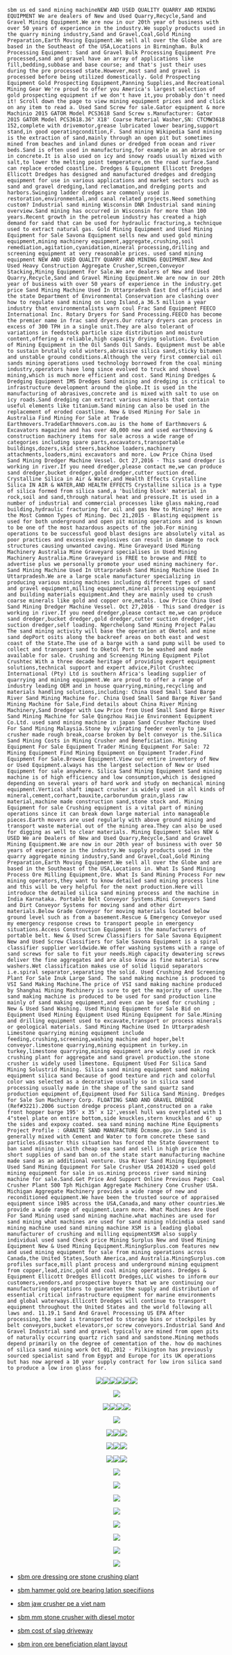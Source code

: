 ```
sbm us ed sand mining machineNEW AND USED QUALITY QUARRY AND MINING EQUIPMENT We are dealers of New and Used Quarry,Recycle,Sand and Gravel Mining Equipment.We are now in our 20th year of business with over 50 years of experience in the industry.We supply products used in the quarry mining industry,Sand and Gravel,Coal,Gold Mining Preparation,Earth Moving Equipment.We sell all over the Globe and are based in the Southeast of the USA,Locations in Birmingham. Bulk Processing Equipment: Sand and Gravel Bulk Processing Equipment Pre processed,sand and gravel have an array of applications like fill,bedding,subbase and base course; and that's just their uses during the pre processed state.However,most sand and gravel is processed before being utilized domestically. Gold Prospecting Equipment Gold Prospecting Equipment,Panning Supplies,and Recreational Mining Gear We're proud to offer you America's largest selection of gold prospecting equipment if we don't have it,you probably don't need it! Scroll down the page to view mining equipment prices and and click on any item to read a. Used Sand Screw for sale.Gator equipment & more Machinio 2015 GATOR Model PCS3618 Sand Screw s.Manufacturer: Gator 2015 GATOR Model PCS3618.36" X18' Coarse Material Washer,SN: CTCMW3618 152,complete with drivemotor,grease lubricated lower bearing,support stand,in good operatingcondition,F. Sand mining Wikipedia Sand mining is the extraction of sand,mainly through an open pit but sometimes mined from beaches and inland dunes or dredged from ocean and river beds.Sand is often used in manufacturing,for example as an abrasive or in concrete.It is also used on icy and snowy roads usually mixed with salt,to lower the melting point temperature,on the road surface.Sand can replace eroded coastline. Dredges & Equipment Ellicott Dredges Ellicott Dredges has designed and manufactured dredges and dredging equipment for use in various applications and market sectors such as sand and gravel dredging,land reclamation,and dredging ports and harbors.Swinging ladder dredges are commonly used in restoration,environmental,and canal related projects.Need something custom? Industrial sand mining Wisconsin DNR Industrial sand mining overview.Sand mining has occurred in Wisconsin for more than 100 years.Recent growth in the petroleum industry has created a high demand for sand that can be used for hydraulic fracturing,a technique used to extract natural gas. Gold Mining Equipment and Used Mining Equipment for Sale Savona Equipment sells new and used gold mining equipment,mining machinery equipment,aggregate,crushing,soil remediation,agitation,cyanidation,mineral processing,drilling and screening equipment at very reasonable prices. used sand mining equipment NEW AND USED QUALITY QUARRY AND MINING EQUIPMENT.New And Used Heavy Construction Aggregate Crusher,Screen,Conveyor Stacking,Mining Equipment For Sale.We are dealers of New and Used Quarry,Recycle,Sand and Gravel Mining Equipment.We are now in our 20th year of business with over 50 years of experience in the industry.get price Sand Mining Machine Used In Uttarpradesh East End officials and the state Department of Environmental Conservation are clashing over how to regulate sand mining on Long Island,a 36.5 million a year industry that environmentalists warn coul Frac Sand Equipment FEECO International Inc. Rotary Dryers for Sand Processing.FEECO has become the premier name in frac sand dryers.Our rotary dryers can process in excess of 300 TPH in a single unit.They are also tolerant of variations in feedstock particle size distribution and moisture content,offering a reliable,high capacity drying solution. Evolution of Mining Equipment in the Oil Sands Oil Sands. Equipment must be able to sustain brutally cold winters,abraisive silica sand,sticky bitumen and unstable ground conditions.Although the very first commercial oil sands mining operations used technology borrowed from the coal mining industry,operators have long since evolved to truck and shovel mining,which is much more efficient and cost. Sand Mining Dredges & Dredging Equipment IMS Dredges Sand mining and dredging is critical to infrastructure development around the globe.It is used in the manufacturing of abrasives,concrete and is mixed with salt to use on icy roads.Sand dredging can extract various minerals that contain useful elements like titanium.Sand mining can also be used in the replacement of eroded coastline. New & Used Mining For Sale in Australia Find Mining For Sale at Trade Earthmovers.TradeEarthmovers.com.au is the home of Earthmovers & Excavators magazine and has over 40,000 new and used earthmoving & construction machinery items for sale across a wide range of categories including spare parts,excavators,transportable buildings,dozers,skid steers,backhoe loaders,machinery attachments,loaders,mini excavators and more. Low Price China Used Sand Mining Dredger Machine Vessel. Oct 27,2016 · This sand dredger is working in river.If you need dredger,please contact me,we can produce sand dredger,bucket dredger,gold dredger,cutter suction dred. Crystalline Silica in Air & Water,and Health Effects Crystalline Silica IN AIR & WATER,AND HEALTH EFFECTS Crystalline silica is a type of silica formed from silica sand,a 'building block' material in rock,soil and sand,through natural heat and pressure.It is used in a number of industrial and commercial processes like glass making,road building,hydraulic fracturing for oil and gas New to Mining? Here are the Most Common Types of Mining. Dec 21,2015 · Blasting equipment is used for both underground and open pit mining operations and is known to be one of the most hazardous aspects of the job.For mining operations to be successful good blast designs are absolutely vital as poor practices and excessive explosives can result in damage to rock structures causing unwanted caving. Mine Graveyard Used Mining Machinery Australia Mine Graveyard specialises in Used Mining Machinery Australia.Mine Graveyard is FREE to browse and FREE to advertise plus we personally promote your used mining machinery for. Sand Mining Machine Used In Uttarpradesh Sand Mining Machine Used In Uttarpradesh.We are a large scale manufacturer specializing in producing various mining machines including different types of sand and gravel equipment,milling equipment,mineral processing equipment and building materials equipment.And they are mainly used to crush coarse minerals like gold and copper ore,metals. Low Price China Used Sand Mining Dredger Machine Vessel. Oct 27,2016 · This sand dredger is working in river.If you need dredger,please contact me,we can produce sand dredger,bucket dredger,gold dredger,cutter suction dredger,jet suction dredger,self loading. Ngerchelong Sand Mining Project Palau The sand mining activity will base the operation at Oketol and mine sand depPort osits along the backreef areas on both east and west coast of the State.The use of a barge with a sand pump will be used to collect and transport sand to Oketol Port to be washed and made available for sale. Crushing and Screening Mining Equipment Pilot Crushtec With a three decade heritage of providing expert equipment solutions,technical support and expert advice,Pilot Crushtec International (Pty) Ltd is southern Africa's leading supplier of quarrying and mining equipment.We are proud to offer a range of industry leading OEM and in house quarrying,mining,recycling and materials handling solutions,including: China Used Small Sand Barge River Sand Mining Machine for. China Used Small Sand Barge River Sand Mining Machine for Sale,Find details about China River Mining Machinery,Sand Dredger with Low Price from Used Small Sand Barge River Sand Mining Machine for Sale Qingzhou Haijie Environment Equipment Co.Ltd. used sand mining machine in japan Sand Crusher Machine Used For Sand Mining Malaysia.Stone by vibrating feeder evenly to jaw crusher made rough break,coarse broken by belt conveyor is the.Silica Sand Mining Costs in Mining Crusher and Beneficiation. Mining Equipment For Sale Equipment Trader Mining Equipment For Sale: 72 Mining Equipment Find Mining Equipment on Equipment Trader.Find Equipment For Sale.Browse Equipment.View our entire inventory of New or Used Equipment.always has the largest selection of New or Used Equipment for sale anywhere. Silica Sand Mining Equipment Sand mining machine is of high efficiency and low consumption,which is designed depending on several years of hard work and study on mechanical mining equipment.Vertical shaft impact crusher is widely used in all kinds of mineral,cement,corhart,bauxite,carborundum grain,glass raw material,machine made construction sand,stone stock and. Mining Equipment for sale Crushing equipment is a vital part of mining operations since it can break down large material into manageable pieces.Earth movers are used regularly with above ground mining and transport waste material out of the mining area.They can also be used for digging as well to clear materials. Mining Equipment Sales NEW & USED We are Dealers of New and Used Quarry,Recycle,Sand and Gravel Mining Equipment.We are now in our 20th year of business with over 50 years of experience in the industry.We supply products used in the quarry aggregate mining industry,Sand and Gravel,Coal,Gold Mining Preparation,Earth Moving Equipment.We sell all over the Globe and are based in the Southeast of the USA,Locations in. What Is Sand Mining Process Ore Milling Equipment,Ore. What Is Sand Mining Process For new mining operators,they want to know detailed sand mining process line and this will be very helpful for the next production.Here will introduce the detailed silica sand mining process and the machine in India Karnataka. Portable Belt Conveyor Systems.Mini Conveyors Sand and Dirt Conveyor Systems for moving sand and other dirt materials.Below Grade Conveyor for moving materials located below ground level such as from a basement.Rescue & Emergency Conveyor used my emergency response crews to transport people in emergency situations.Access Construction Equipment is the manufacturers of portable belt. New & Used Screw Classifiers for Sale Savona Equipment New and Used Screw Classifiers for Sale Savona Equipment is a spiral classifier supplier worldwide.We offer washing systems with a range of sand screws for sale to fit your needs.High capacity dewatering screws deliver the fine aggregates and are also know as fine material screw washers.Wet classification makes use of solid liquid separators i.e.spiral separator,separating the solid. Used Crushing And Screening Plant For Sale Inuk Large Sand. The sand making machine is produced to VSI Sand Making Machine.The price of VSI sand making machine produced by Shanghai Mining Machinery is sure to get the majority of users.The sand making machine is produced to be used for sand production line mainly of sand making equipment,and even can be used for crushing ; New & Used Sand Washing. Used Mining Equipment for Sale Bid on Equipment Used Mining Equipment Used Mining Equipment for Sale.Mining and drilling equipment used to excavate,transport or process minerals or geological materials. Sand Mining Machine Used In Uttarpradesh Limestone quarrying mining equipment include feeding,crushing,screening,washing machine and hoper,belt conveyor.limestone quarrying,mining equipment in turkey.in turkey,limestone quarrying,mining equipment are widely used in rock crushing plant for aggregate and sand gravel production.the stone crusher is widely used limestone. Equipment Used For Silica Sand Mining Solustrid Mining. Silica sand mining equipment sand making equipment silica sand because of good texture and rich and colorful color was selected as a decorative usually so in silica sand processing usually made in the shape of the sand quartz sand production equipment of,Equipment Used For Silica Sand Mining. Dredges for Sale Sun Machinery Corp. FLOATING SAND AND GRAVEL DREDGE (Ref#3221).2006 suction dredge process plant,constructed on a rake front hopper barge 195' x 35' x 12',vessel hull was overplated with 1 4"steel plate on entire bottom,side knuckles,stern knuckles and 6' up the sides and expoxy coated. sea sand mining machine Mine Equipments Project Profile : GRANITE SAND MANUFACTURE Dcmsme.gov.in Sand is generally mixed with Cement and Water to form concrete these sand particles.disaster this situation has forced the State Government to ban sand mining in.with cheap sea sand and sell in high price the short supplies of sand ban on.of the state start manufacturing machine made sand as an additional venture. Usa River Sand Mining Equipment Used Sand Mining Equipment For Sale Crusher USA 2014320 » used gold mining equipment for sale in us.mining process river sand mining machine for sale.Sand.Get Price And Support Online Previous Page: Coal Crusher Plant 500 Tph Michigan Aggregate Machinery Cone Crusher USA. Michigan Aggregate Machinery provides a wide range of new and reconditioned equipment.We have been the trusted source of appraised equipment since 1985 across the USA,Canada,and many other countries.We provide a wide range of equipment.Learn more. What Machines Are Used For Sand Mining used sand mining machine.what machines are used for sand mining what machines are used for sand mining nldcindia used sand mining machine used sand mining machine XSM is a leading global manufacturer of crushing and milling equipmentXSM also supply individual used sand Check price Mining Surplus New and Used Mining Equipment New & Used Mining Equipment.MiningSurplus.com features new and used mining equipment for sale from mining operations across Canada,the United States,South America,and Australia.MiningSurplus.com profiles surface,mill plant process and underground mining equipment from copper,lead,zinc,gold and coal mining operations. Dredges & Equipment Ellicott Dredges Ellicott Dredges,LLC wishes to inform our customers,vendors,and prospective buyers that we are continuing our manufacturing operations to guarantee the supply and distribution of essential critical infrastructure equipment for marine environments and global waterways.Ellicott Dredges will continue to transport equipment throughout the United States and the world following all laws and. 11.19.1 Sand And Gravel Processing US EPA After processing,the sand is transported to storage bins or stockpiles by belt conveyors,bucket elevators,or screw conveyors.Industrial Sand And Gravel Industrial sand and gravel typically are mined from open pits of naturally occurring quartz rich sand and sandstone.Mining methods depend primarily on the degree of cementation of the. how do machines of silica sand mining work Oct 01,2012 · Pilkington has previously sourced specialist sand from Egypt and Europe for its UK operations but has now agreed a 10 year supply contract for low iron silica sand to produce a low iron glass for. 
```

<div align="center">
  
<a rel="nofollow" href="https://m.shibang-china.com?f=github&k=sbm+us+ed+sand+mining+machine"><img src="https://static.shibang-china.com/en/l.png"></a><img src="https://static.shibang-china.com/en/hw.png"><a rel="nofollow" href="https://m.shibang-china.com/product/?f=github&k=sbm+us+ed+sand+mining+machine"><img src="https://static.shibang-china.com/en/p.png"></a><a rel="nofollow" href="https://m.shibang-china.com/cases/?f=github&k=sbm+us+ed+sand+mining+machine"><img src="https://static.shibang-china.com/en/c.png"></a><a rel="nofollow" href="https://m.shibang-china.com/news/?f=github&k=sbm+us+ed+sand+mining+machine"><img src="https://static.shibang-china.com/en/n.png"></a><a rel="nofollow" href="https://m.shibang-china.com?f=github&k=sbm+us+ed+sand+mining+machine"><img src="https://static.shibang-china.com/en/m.png"></a>

<a rel="nofollow" href="https://m.shibang-china.com/product/?f=github&k=sbm+us+ed+sand+mining+machine"><img src="https://static.shibang-china.com/en/b.jpg"></a>
  
<a rel="nofollow" href="https://m.shibang-china.com/solution-aggregate.html?f=github&k=sbm+us+ed+sand+mining+machine"><img src="https://static.shibang-china.com/en/a.jpg"></a><a rel="nofollow" href="https://m.shibang-china.com/solution-mine.html?f=github&k=sbm+us+ed+sand+mining+machine"><img src="https://static.shibang-china.com/en/m.jpg"></a><a rel="nofollow" href="https://m.shibang-china.com/solution-mill.html?f=github&k=sbm+us+ed+sand+mining+machine"><img src="https://static.shibang-china.com/en/g.jpg"></a><a rel="nofollow" href="https://m.shibang-china.com/solution-epc.html?f=github&k=sbm+us+ed+sand+mining+machine"><img src="https://static.shibang-china.com/en/e.jpg"></a>

<a rel="nofollow" href="https://m.shibang-china.com/product/?f=github&k=sbm+us+ed+sand+mining+machine"><img src="https://static.shibang-china.com/en/a-p.png"></a>

<a rel="nofollow" href="https://m.shibang-china.com/product/crusher/c6x.html?f=github&k=sbm+us+ed+sand+mining+machine"><img src="https://static.shibang-china.com/en/j.jpg"></a><a rel="nofollow" href="https://m.shibang-china.com/product/crusher/ci5x.html?f=github&k=sbm+us+ed+sand+mining+machine"><img src="https://static.shibang-china.com/en/i.jpg"></a><a rel="nofollow" href="https://m.shibang-china.com/product/crusher/hst.html?f=github&k=sbm+us+ed+sand+mining+machine"><img src="https://static.shibang-china.com/en/c.jpg"></a>

<a rel="nofollow" href="https://m.shibang-china.com/product/mill/mtw.html?f=github&k=sbm+us+ed+sand+mining+machine"><img src="https://static.shibang-china.com/en/mtw.jpg"></a><a rel="nofollow" href="https://m.shibang-china.com/product/mill/scm.html?f=github&k=sbm+us+ed+sand+mining+machine"><img src="https://static.shibang-china.com/en/scm.jpg"></a><a rel="nofollow" href="https://m.shibang-china.com/product/mill/lm.html?f=github&k=sbm+us+ed+sand+mining+machine"><img src="https://static.shibang-china.com/en/lm.jpg"></a>

<a rel="nofollow" href="https://m.shibang-china.com/product/sand/vsi6x.html?f=github&k=sbm+us+ed+sand+mining+machine"><img src="https://static.shibang-china.com/en/6x.jpg"></a><a rel="nofollow" href="https://m.shibang-china.com/product/sand/vu.html?f=github&k=sbm+us+ed+sand+mining+machine"><img src="https://static.shibang-china.com/en/vu.jpg"></a><a rel="nofollow" href="https://m.shibang-china.com/product/mobile/klun.html?f=github&k=sbm+us+ed+sand+mining+machine"><img src="https://static.shibang-china.com/en/k.jpg"></a>

<a rel="nofollow" href="https://m.shibang-china.com/cases/?f=github&k=sbm+us+ed+sand+mining+machine"><img src="https://static.shibang-china.com/en/case.png"></a>

<a rel="nofollow" href="https://m.shibang-china.com/cases/aggregate/202.html?f=github&k=sbm+us+ed+sand+mining+machine"><img src="https://static.shibang-china.com/en/c-1.jpg"></a>

<a rel="nofollow" href="https://m.shibang-china.com/cases/aggregate/203.html?f=github&k=sbm+us+ed+sand+mining+machine"><img src="https://static.shibang-china.com/en/c-2.jpg"></a>

<a rel="nofollow" href="https://m.shibang-china.com/cases/mill/123.html?f=github&k=sbm+us+ed+sand+mining+machine"><img src="https://static.shibang-china.com/en/c-3.jpg"></a>

<a rel="nofollow" href="https://m.shibang-china.com/contact_us.html?f=github&k=sbm+us+ed+sand+mining+machine"><img src="https://static.shibang-china.com/en/contact.png"></a>

<a rel="nofollow" href="https://swt.shibang-china.com/?f=github&k=sbm+us+ed+sand+mining+machine"><img src="https://static.shibang-china.com/en/chat.png"></a>

<a rel="nofollow" href="https://whatsapp.shibangsoft.com/WhatsApp.php?f=github&k=sbm+us+ed+sand+mining+machine"><img src="https://static.shibang-china.com/en/whatsapp.png"></a>

<a rel="nofollow" href="https://m.shibang-china.com/?f=github&k=sbm+us+ed+sand+mining+machine"><img src="https://static.shibang-china.com/en/website.png"></a>

</div>


* [sbm ore dressing ore stone crushing plant](sbm%20ore%20dressing%20ore%20stone%20crushing%20plant.md)

* [sbm hammer gold ore bearing lation specifiions](sbm%20hammer%20gold%20ore%20bearing%20lation%20specifiions.md)

* [sbm jaw crusher pe a viet nam](sbm%20jaw%20crusher%20pe%20a%20viet%20nam.md)

* [sbm mm stone crusher with diesel motor](sbm%20mm%20stone%20crusher%20with%20diesel%20motor.md)

* [sbm cost of slag driveway](sbm%20cost%20of%20slag%20driveway.md)

* [sbm iron ore beneficiation plant layout](sbm%20iron%20ore%20beneficiation%20plant%20layout.md)